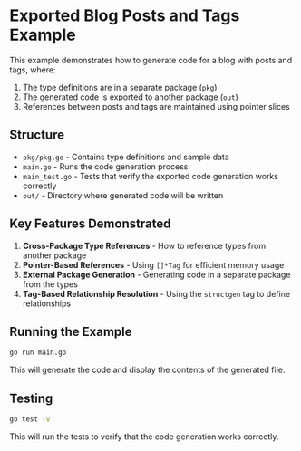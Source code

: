# Exported Blog Posts and Tags Example

This example demonstrates how to generate code for a blog with posts and tags, where:

1. The type definitions are in a separate package (`pkg`)
2. The generated code is exported to another package (`out`)
3. References between posts and tags are maintained using pointer slices

## Structure

- `pkg/pkg.go` - Contains type definitions and sample data
- `main.go` - Runs the code generation process
- `main_test.go` - Tests that verify the exported code generation works correctly
- `out/` - Directory where generated code will be written

## Key Features Demonstrated

1. **Cross-Package Type References** - How to reference types from another package
2. **Pointer-Based References** - Using `[]*Tag` for efficient memory usage
3. **External Package Generation** - Generating code in a separate package from the types
4. **Tag-Based Relationship Resolution** - Using the `structgen` tag to define relationships

## Running the Example

```bash
go run main.go
```

This will generate the code and display the contents of the generated file.

## Testing

```bash
go test -v
```

This will run the tests to verify that the code generation works correctly.